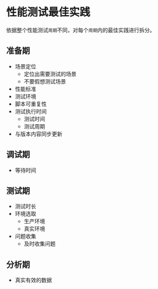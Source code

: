 # 性能测试最佳实践

依据整个性能测试`周期`不同，对每个`周期`内的最佳实践进行拆分。

## 准备期

- 场景定位
  - 定位出需要测试的场景
  - 不要假想测试场景
- 性能标准
- 测试环境
- 脚本可重复性
- 测试执行时间
  - 测试时间
  - 测试周期
- 与版本内容同步更新

## 调试期

- 等待时间

## 测试期

- 测试时长
- 环境选取
  - 生产环境
  - 真实环境
- 问题收集
  - 及时收集问题

## 分析期

- 真实有效的数据
